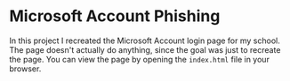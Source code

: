 # Microsoft Account Phishing

In this project I recreated the Microsoft Account login page for my school. The page doesn't actually do anything, since the goal was just to recreate the page. You can view the page by opening the `index.html` file in your browser.
